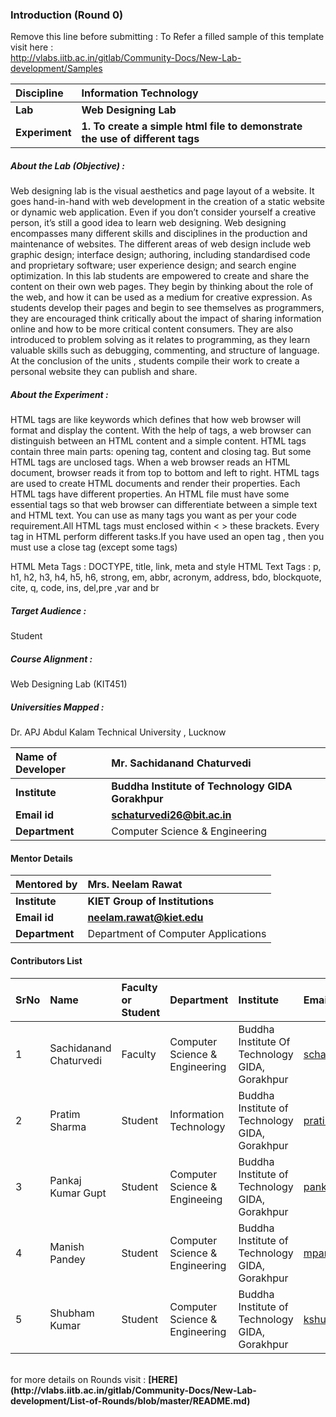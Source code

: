 ### Introduction (Round 0)

Remove this line before submitting : To Refer a filled sample of this template visit here : <br> http://vlabs.iitb.ac.in/gitlab/Community-Docs/New-Lab-development/Samples
<br>

<b>Discipline | <b>Information Technology  
:--|:--|
<b> Lab | <b> Web Designing Lab
<b> Experiment|     <b> 1. To create a simple html file to demonstrate the use of different tags
<h5> About the Lab (Objective) : </h5>

Web designing lab  is the visual aesthetics and page layout of a website. It goes hand-in-hand with web development in the creation of a static website or dynamic web application. Even if you don’t consider yourself a creative person, it’s still a good idea to learn web designing. Web designing  encompasses many different skills and disciplines in the production and maintenance of websites. The different areas of web design include web graphic design; interface design; authoring, including standardised code and proprietary software; user experience design; and search engine optimization.
In this  lab students are empowered to create and share the content on their own web pages. They begin by thinking about the role of the web, and how it can be used as a medium for creative expression. As students develop their pages and begin to see themselves as programmers, they are encouraged think critically about the impact of sharing information online and how to be more critical content consumers. They are also introduced to problem solving as it relates to programming, as they learn valuable skills such as debugging, commenting, and structure of language. At the conclusion of the units , students compile their work to create a personal website they can publish and share.


<h5> About the Experiment : </h5>

HTML tags are like keywords which defines that how web browser will format and display the content. With the help of tags, a web browser can distinguish between an HTML content and a simple content. HTML tags contain three main parts: opening tag, content and closing tag. But some HTML tags are unclosed tags.
When a web browser reads an HTML document, browser reads it from top to bottom and left to right. 
HTML tags are used to create HTML documents and render their properties. Each HTML tags have different properties.
An HTML file must have some essential tags so that web browser can differentiate between a simple text and HTML text. You can use as many tags you want as per your code requirement.All HTML tags must enclosed within < > these brackets.	Every tag in HTML perform different tasks.If you have used an open tag <tag>, then you must use a close tag </tag> (except some tags)

HTML Meta Tags : DOCTYPE, title, link, meta and style
HTML Text Tags : p, h1, h2, h3, h4, h5, h6, strong, em, abbr, acronym, address, bdo, blockquote, cite, q, code, ins, del,pre ,var and br


<h5> Target Audience : </h5>

Student

<h5> Course Alignment : </h5>

 Web Designing Lab (KIT451)

<h5> Universities Mapped : </h5>

Dr. APJ Abdul Kalam Technical University , Lucknow 

<b>Name of Developer | <b> Mr. Sachidanand Chaturvedi
:--|:--|
<b> Institute | <b> Buddha Institute of Technology GIDA Gorakhpur
<b> Email id|     <b> schaturvedi26@bit.ac.in
<b> Department | Computer Science & Engineering

#### Mentor Details

<b>Mentored by | <b>Mrs. Neelam Rawat
:--|:--|
<b> Institute | <b> KIET Group of Institutions
<b> Email id|     <b> neelam.rawat@kiet.edu
<b> Department |Department of Computer Applications

#### Contributors List

SrNo | Name | Faculty or Student | Department| Institute | Email id
:--|:--|:--|:--|:--|:--|
1 | Sachidanand Chaturvedi | Faculty | Computer Science & Engineering | Buddha Institute Of Technology GIDA, Gorakhpur | schaturvedi26@bit.ac.in |
2 | Pratim Sharma | Student | Information Technology | Buddha Institute of Technology GIDA, Gorakhpur | pratimsh8486@gmail.com |
3 | Pankaj Kumar Gupt | Student | Computer Science & Engineeing | Buddha Institute of Technology GIDA, Gorakhpur | pankajid7541@gmail.com |
4 | Manish Pandey | Student | Computer Science & Engineering | Buddha Institute of Technology GIDA, Gorakhpur | mpandeyji977@gmail.com |
5 | Shubham Kumar | Student | Computer Science & Engineering | Buddha Institute of Technology GIDA, Gorakhpur | kshubh8604@gmail.com |

<br>
for more details on Rounds visit : <b> [HERE](http://vlabs.iitb.ac.in/gitlab/Community-Docs/New-Lab-development/List-of-Rounds/blob/master/README.md) </b>
